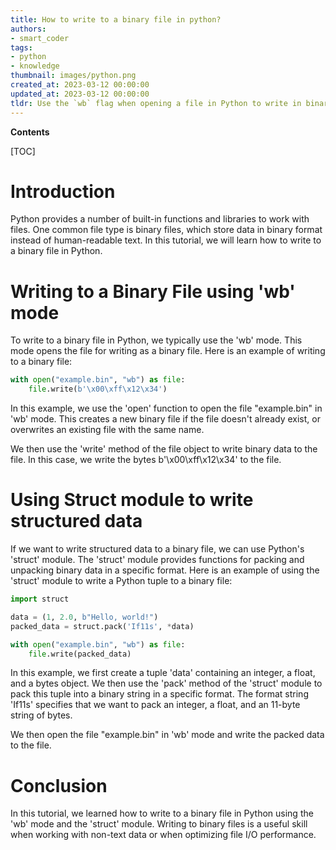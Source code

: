```yaml
---
title: How to write to a binary file in python?
authors:
- smart_coder
tags:
- python
- knowledge
thumbnail: images/python.png
created_at: 2023-03-12 00:00:00
updated_at: 2023-03-12 00:00:00
tldr: Use the `wb` flag when opening a file in Python to write in binary mode and the `write()` method to write data to the file.
---
```


**Contents**

[TOC]

# Introduction

Python provides a number of built-in functions and libraries to work with files. One common file type is binary files, which store data in binary format instead of human-readable text. In this tutorial, we will learn how to write to a binary file in Python.

# Writing to a Binary File using 'wb' mode

To write to a binary file in Python, we typically use the 'wb' mode. This mode opens the file for writing as a binary file. Here is an example of writing to a binary file:

```python
with open("example.bin", "wb") as file:
    file.write(b'\x00\xff\x12\x34')
```

In this example, we use the 'open' function to open the file "example.bin" in 'wb' mode. This creates a new binary file if the file doesn't already exist, or overwrites an existing file with the same name.

We then use the 'write' method of the file object to write binary data to the file. In this case, we write the bytes b'\x00\xff\x12\x34' to the file.

# Using Struct module to write structured data

If we want to write structured data to a binary file, we can use Python's 'struct' module. The 'struct' module provides functions for packing and unpacking binary data in a specific format. Here is an example of using the 'struct' module to write a Python tuple to a binary file:

```python
import struct

data = (1, 2.0, b"Hello, world!")
packed_data = struct.pack('If11s', *data)

with open("example.bin", "wb") as file:
    file.write(packed_data)
```

In this example, we first create a tuple 'data' containing an integer, a float, and a bytes object. We then use the 'pack' method of the 'struct' module to pack this tuple into a binary string in a specific format. The format string 'If11s' specifies that we want to pack an integer, a float, and an 11-byte string of bytes.

We then open the file "example.bin" in 'wb' mode and write the packed data to the file.

# Conclusion

In this tutorial, we learned how to write to a binary file in Python using the 'wb' mode and the 'struct' module. Writing to binary files is a useful skill when working with non-text data or when optimizing file I/O performance.

